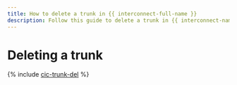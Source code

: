 ```yaml
---
title: How to delete a trunk in {{ interconnect-full-name }}
description: Follow this guide to delete a trunk in {{ interconnect-name }}.
---
```


# Deleting a trunk

{% include [cic-trunk-del](../../_tutorials/routing/trunk-del.md) %}

